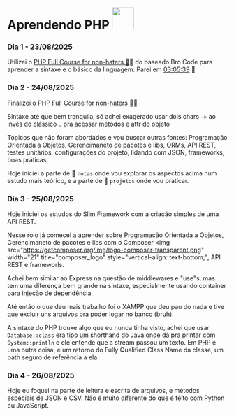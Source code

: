 # Aprendendo PHP <img src="https://upload.wikimedia.org/wikipedia/commons/2/27/PHP-logo.svg" width="50" />

### Dia 1 - 23/08/2025

Utilizei o [PHP Full Course for non-haters 🐘](https://www.youtube.com/watch?v=zZ6vybT1HQs)🔗 do baseado Bro Code para aprender a sintaxe e o básico da linguagem. Parei em [03:05:39](https://youtu.be/zZ6vybT1HQs?t=11139) 🔗

### Dia 2 - 24/08/2025

Finalizei o [PHP Full Course for non-haters 🐘](https://www.youtube.com/watch?v=zZ6vybT1HQs)🔗

Sintaxe até que bem tranquila, só achei exagerado usar dois chars `->` ao invés do clássico `.` pra acessar métodos e attr do objeto

Tópicos que não foram abordados e vou buscar outras fontes: Programação Orientada a Objetos, Gerencimaneto de pacotes e libs, ORMs, API REST, testes unitários, configurações do projeto, lidando com JSON, frameworks, boas práticas.

Hoje iniciei a parte de 📁 `notas` onde vou explorar os aspectos acima num estudo mais teórico, e a parte de 📁 `projetos` onde vou praticar. 

### Dia 3 - 25/08/2025

Hoje iniciei os estudos do Slim Framework com a criação simples de uma API REST. 

Nesse rolo já comecei a aprender sobre Programação Orientada a Objetos, Gerencimaneto de pacotes e libs com o Composer <img src="https://getcomposer.org/img/logo-composer-transparent.png" width="21" title="composer_logo" style="vertical-align: text-bottom;", API REST e frameworls.

Achei bem similar ao Express na questão de middlewares e "use"s, mas tem uma diferença bem grande na sintaxe, especialmente usando container para injeção de dependência.

Até então o que deu mais trabalho foi o XAMPP que deu pau do nada e tive que excluir uns arquivos pra poder logar no banco (bruh).

A sintaxe do PHP trouxe algo que eu nunca tinha visto, achei que usar `Database::class` era tipo um shorthand do Java onde dá pra printar com `System::println` e ele entende que a stream passou um texto. Em PHP é uma outra coisa, é um retorno do Fully Qualified Class Name da classe, um path seguro de referência a ela.


### Dia 4 - 26/08/2025

Hoje eu foquei na parte de leitura e escrita de arquivos, e métodos especiais de JSON e CSV. Não é muito diferente do que é feito com Python ou JavaScript.

